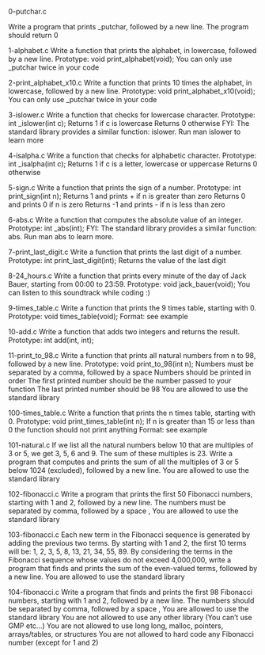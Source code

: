 0-putchar.c

Write a program that prints _putchar, followed by a new line.
The program should return 0

1-alphabet.c
Write a function that prints the alphabet, in lowercase, followed by a new line.
Prototype: void print_alphabet(void);
You can only use _putchar twice in your code

2-print_alphabet_x10.c
Write a function that prints 10 times the alphabet, in lowercase, followed by a new line.
Prototype: void print_alphabet_x10(void);
You can only use _putchar twice in your code

3-islower.c
Write a function that checks for lowercase character.
Prototype: int _islower(int c);
Returns 1 if c is lowercase
Returns 0 otherwise
FYI: The standard library provides a similar function: islower. Run man islower to learn more

4-isalpha.c
Write a function that checks for alphabetic character.
Prototype: int _isalpha(int c);
Returns 1 if c is a letter, lowercase or uppercase
Returns 0 otherwise


5-sign.c
Write a function that prints the sign of a number.
Prototype: int print_sign(int n);
Returns 1 and prints + if n is greater than zero
Returns 0 and prints 0 if n is zero
Returns -1 and prints - if n is less than zero

6-abs.c
Write a function that computes the absolute value of an integer.
Prototype: int _abs(int);
FYI: The standard library provides a similar function: abs. Run man abs to learn more.

7-print_last_digit.c
Write a function that prints the last digit of a number.
Prototype: int print_last_digit(int);
Returns the value of the last digit


8-24_hours.c
Write a function that prints every minute of the day of Jack Bauer, starting from 00:00 to 23:59.
Prototype: void jack_bauer(void);
You can listen to this soundtrack while coding :)


9-times_table.c
Write a function that prints the 9 times table, starting with 0.
Prototype: void times_table(void);
Format: see example

10-add.c
Write a function that adds two integers and returns the result.
Prototype: int add(int, int);

11-print_to_98.c
Write a function that prints all natural numbers from n to 98, followed by a new line.
Prototype: void print_to_98(int n);
Numbers must be separated by a comma, followed by a space
Numbers should be printed in order
The first printed number should be the number passed to your function
The last printed number should be 98
You are allowed to use the standard library

100-times_table.c
Write a function that prints the n times table, starting with 0.
Prototype: void print_times_table(int n);
If n is greater than 15 or less than 0 the function should not print anything
Format: see example

101-natural.c
If we list all the natural numbers below 10 that are multiples of 3 or 5, we get 3, 5, 6 and 9. The sum of these multiples is 23. Write a program that computes and prints the sum of all the multiples of 3 or 5 below 1024 (excluded), followed by a new line.
You are allowed to use the standard library

102-fibonacci.c
Write a program that prints the first 50 Fibonacci numbers, starting with 1 and 2, followed by a new line.
The numbers must be separated by comma, followed by a space , 
You are allowed to use the standard library

103-fibonacci.c
Each new term in the Fibonacci sequence is generated by adding the previous two terms. By starting with 1 and 2, the first 10 terms will be: 1, 2, 3, 5, 8, 13, 21, 34, 55, 89. By considering the terms in the Fibonacci sequence whose values do not exceed 4,000,000, write a program that finds and prints the sum of the even-valued terms, followed by a new line.
You are allowed to use the standard library

104-fibonacci.c
Write a program that finds and prints the first 98 Fibonacci numbers, starting with 1 and 2, followed by a new line.
The numbers should be separated by comma, followed by a space ,
You are allowed to use the standard library
You are not allowed to use any other library (You can’t use GMP etc…)
You are not allowed to use long long, malloc, pointers, arrays/tables, or structures
You are not allowed to hard code any Fibonacci number (except for 1 and 2)
